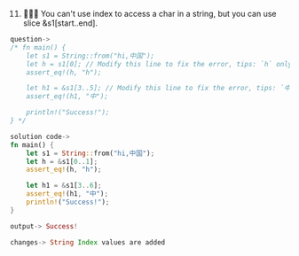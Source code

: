 11. 🌟🌟🌟 You can't use index to access a char in a string, but you can use slice &s1[start..end].
```rust
question->
/* fn main() {
    let s1 = String::from("hi,中国");
    let h = s1[0]; // Modify this line to fix the error, tips: `h` only takes 1 byte in UTF8 format
    assert_eq!(h, "h");

    let h1 = &s1[3..5]; // Modify this line to fix the error, tips: `中`  takes 3 bytes in UTF8 format
    assert_eq!(h1, "中");

    println!("Success!");
} */

solution code->
fn main() {
    let s1 = String::from("hi,中国");
    let h = &s1[0..1]; 
    assert_eq!(h, "h");

    let h1 = &s1[3..6];
    assert_eq!(h1, "中");
    println!("Success!");
}

output-> Success!

changes-> String Index values are added

```
